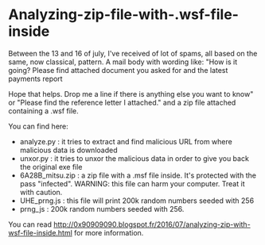 # Analyzing-zip-file-with-.wsf-file-inside

Between the 13 and 16 of july, I've received of lot of spams, all based
on the same, now classical, pattern. A mail body with wording like:
"How is it going?
Please find attached document you asked for and the latest payments report

Hope that helps. Drop me a line if there is anything else you want to know"
or
"Please find the reference letter I attached."
and a zip file attached containing a .wsf file.

You can find here:
 * analyze.py : it tries to extract and find malicious URL from where malicious data is downloaded
 * unxor.py : it tries to unxor the malicious data in order to give you back the original exe file
 * 6A28B_mitsu.zip : a zip file with a .msf file inside. It's protected with the pass "infected". WARNING: this file can harm your computer. Treat it with caution.
 * UHE_prng.js : this file will print 200k random numbers seeded with 256
 * prng_js : 200k random numbers seeded with 256.

You can read http://0x90909090.blogspot.fr/2016/07/analyzing-zip-with-wsf-file-inside.html for more information.
